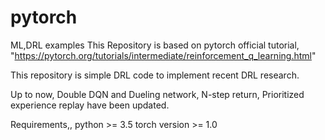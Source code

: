 # pytorch
ML,DRL examples
This Repository is based on pytorch official tutorial, 
"https://pytorch.org/tutorials/intermediate/reinforcement_q_learning.html"

This repository is simple DRL code to implement recent DRL research.

Up to now, Double DQN and Dueling network, N-step return, Prioritized experience replay have been updated.

Requirements,,
python >= 3.5
torch version >= 1.0
